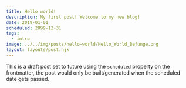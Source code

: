 ```yaml
---
title: Hello world!
description: My first post! Welcome to my new blog!
date: 2019-01-01
scheduled: 2099-12-31
tags:
  - intro
image: ../../img/posts/hello-world/Hello_World_Befunge.png
layout: layouts/post.njk
---
```


This is a draft post set to future using the ``` scheduled ``` property on the frontmatter, the post would only be built/generated when the scheduled date gets passed.
